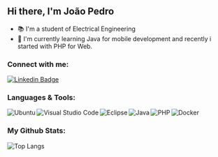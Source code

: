 ## Hi there, I'm João Pedro

 - :books: I'm a student of Electrical Engineering
 - :seedling: I'm currently learning Java for mobile development and recently i started with PHP for Web.

 ### Connect with me:

[![Linkedin Badge](https://img.shields.io/badge/-LinkedIn-blue?style=flat-square&logo=Linkedin&logoColor=white&link=https://www.linkedin.com/in/joao-pedro-oliveira-rocha/)](https://www.linkedin.com/in/joao-pedro-oliveira-rocha/)

### Languages & Tools:

<img align="left" alt="Ubuntu" src="https://img.shields.io/badge/Ubuntu-E95420?style=for-the-badge&logo=ubuntu&logoColor=white">
<img align="left" alt="Visual Studio Code" src="https://img.shields.io/badge/Visual_Studio-5C2D91?style=for-the-badge&logo=visual%20studio&logoColor=white">
<img align="left" alt="Eclipse" src="https://img.shields.io/badge/Eclipse-2C2255?style=for-the-badge&logo=eclipse&logoColor=white">
<img align="left" alt="Java" src="https://img.shields.io/badge/Java-ED8B00?style=for-the-badge&logo=java&logoColor=white">
<img align="left" alt="PHP" src="https://img.shields.io/badge/PHP-777BB4?style=for-the-badge&logo=php&logoColor=white">
<img align="left" alt="Docker" src="https://img.shields.io/badge/Docker-2CA5E0?style=for-the-badge&logo=docker&logoColor=white">
<br>

### My Github Stats:

![Top Langs](https://github-readme-stats.vercel.app/api/top-langs/?username=jpoliveira08&theme=tokyonight)
